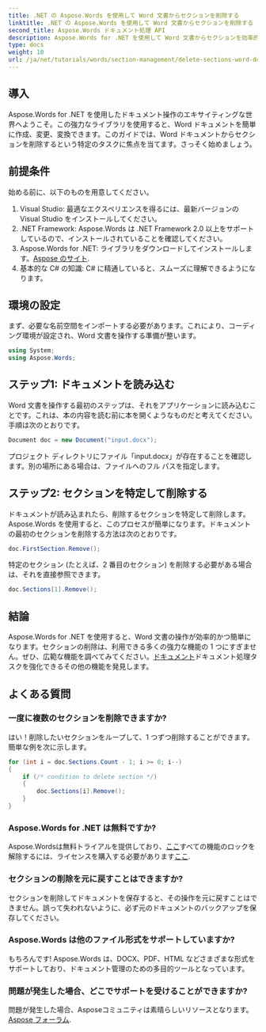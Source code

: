 ```yaml
---
title: .NET の Aspose.Words を使用して Word 文書からセクションを削除する
linktitle: .NET の Aspose.Words を使用して Word 文書からセクションを削除する
second_title: Aspose.Words ドキュメント処理 API
description: Aspose.Words for .NET を使用して Word 文書からセクションを効率的に削除する方法を説明します。この包括的なガイドでは、前提条件について説明します。
type: docs
weight: 10
url: /ja/net/tutorials/words/section-management/delete-sections-word-document/
---
```

## 導入

Aspose.Words for .NET を使用したドキュメント操作のエキサイティングな世界へようこそ。この強力なライブラリを使用すると、Word ドキュメントを簡単に作成、変更、変換できます。このガイドでは、Word ドキュメントからセクションを削除するという特定のタスクに焦点を当てます。さっそく始めましょう。

## 前提条件

始める前に、以下のものを用意してください。

1. Visual Studio: 最適なエクスペリエンスを得るには、最新バージョンの Visual Studio をインストールしてください。
2. .NET Framework: Aspose.Words は .NET Framework 2.0 以上をサポートしているので、インストールされていることを確認してください。
3.  Aspose.Words for .NET: ライブラリをダウンロードしてインストールします。[Aspose のサイト](https://releases.aspose.com/words/net/).
4. 基本的な C# の知識: C# に精通していると、スムーズに理解できるようになります。

## 環境の設定

まず、必要な名前空間をインポートする必要があります。これにより、コーディング環境が設定され、Word 文書を操作する準備が整います。

```csharp
using System;
using Aspose.Words;
```

## ステップ1: ドキュメントを読み込む

Word 文書を操作する最初のステップは、それをアプリケーションに読み込むことです。これは、本の内容を読む前に本を開くようなものだと考えてください。手順は次のとおりです。

```csharp
Document doc = new Document("input.docx");
```

プロジェクト ディレクトリにファイル「input.docx」が存在することを確認します。別の場所にある場合は、ファイルへのフル パスを指定します。

## ステップ2: セクションを特定して削除する

ドキュメントが読み込まれたら、削除するセクションを特定して削除します。Aspose.Words を使用すると、このプロセスが簡単になります。ドキュメントの最初のセクションを削除する方法は次のとおりです。

```csharp
doc.FirstSection.Remove();
```

特定のセクション (たとえば、2 番目のセクション) を削除する必要がある場合は、それを直接参照できます。

```csharp
doc.Sections[1].Remove();
```

## 結論

Aspose.Words for .NET を使用すると、Word 文書の操作が効率的かつ簡単になります。セクションの削除は、利用できる多くの強力な機能の 1 つにすぎません。ぜひ、広範な機能を調べてみてください。[ドキュメント](https://reference.aspose.com/words/net/)ドキュメント処理タスクを強化できるその他の機能を発見します。

## よくある質問

### 一度に複数のセクションを削除できますか?
はい！削除したいセクションをループして、1 つずつ削除することができます。簡単な例を次に示します。

```csharp
for (int i = doc.Sections.Count - 1; i >= 0; i--)
{
    if (/* condition to delete section */)
    {
        doc.Sections[i].Remove();
    }
}
```

### Aspose.Words for .NET は無料ですか?
 Aspose.Wordsは無料トライアルを提供しており、[ここ](https://releases.aspose.com/)すべての機能のロックを解除するには、ライセンスを購入する必要があります[ここ](https://purchase.aspose.com/buy).

### セクションの削除を元に戻すことはできますか?
セクションを削除してドキュメントを保存すると、その操作を元に戻すことはできません。誤って失われないように、必ず元のドキュメントのバックアップを保存してください。

### Aspose.Words は他のファイル形式をサポートしていますか?
もちろんです! Aspose.Words は、DOCX、PDF、HTML などさまざまな形式をサポートしており、ドキュメント管理のための多目的ツールとなっています。

### 問題が発生した場合、どこでサポートを受けることができますか?
問題が発生した場合、Asposeコミュニティは素晴らしいリソースとなります。[Aspose フォーラム](https://forum.aspose.com/c/words/8).